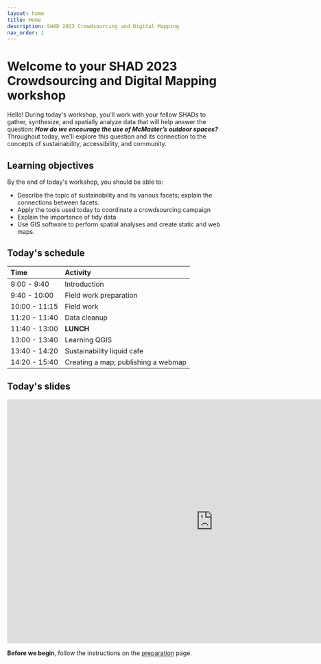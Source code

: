 ```yaml
---
layout: home
title: Home
description: SHAD 2023 Crowdsourcing and Digital Mapping
nav_order: 1
---
```


# Welcome to your SHAD 2023 Crowdsourcing and Digital Mapping workshop

Hello! During today's workshop, you'll work with your fellow SHADs to gather, synthesize, and spatially analyze data that will help answer the question: ***How do we encourage the use of McMaster’s outdoor spaces?*** Throughout today, we'll explore this question and its connection to the concepts of sustainability, accessibility, and community.

## Learning objectives
By the end of today's workshop, you should be able to: 
- Describe the topic of sustainability and its various facets; explain the connections between facets.
- Apply the tools used today to coordinate a crowdsourcing campaign
- Explain the importance of tidy data
- Use GIS software to perform spatial analyses and create static and web maps.  

## Today's schedule

|Time|Activity|
|:---|:---|
|9:00 - 9:40|Introduction|
|9:40 - 10:00|Field work preparation|
|10:00 - 11:15|Field work|
|11:20 - 11:40|Data cleanup|
|11:40 - 13:00|**LUNCH**|
|13:00 - 13:40|Learning QGIS|
|13:40 - 14:20|Sustainability liquid cafe|
|14:20 - 15:40|Creating a map; publishing a webmap|

## Today's slides
<iframe src="https://docs.google.com/presentation/d/e/2PACX-1vRhUXeRFfWTqeMIIYrFVlclHZ-reYxBxam4ShqMWATs8JouF767JMXIWtz84rSeidYPWshgf0wZek2q/embed?start=false&loop=false&delayms=30000" frameborder="0" width="960" height="569" allowfullscreen="true" mozallowfullscreen="true" webkitallowfullscreen="true"></iframe>

**Before we begin**, follow the instructions on the [preparation](preparation) page.
